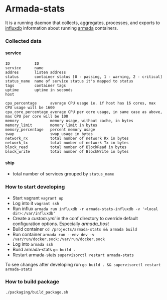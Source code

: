 # Armada-stats
It is a running daemon that collects, aggregates, processes, and exports to [influxdb](https://influxdata.com/) information about running [armada](http://armada.sh) containers.

### Collected data
#### service
	ID           ID
	service      name
	addres       listen address
	status       container status [0 - passing, 1 - warning, 2 - critical]
	status_name  name of service status it's mapped to status
	tags         container tags
	uptime       uptime in seconds
	host

    cpu_percentage      average CPU usage ie. if host has 16 cores, max CPU usage will be 1600
    cpu_core_percentage average CPU per core usage, in same case as above, max CPU per core will be 100
    memory              memory usage, without cache, in bytes
    memory_limit        momory limit in bytes
    memory_percentage   percent memory usage
    swap                swap usage in bytes
    network_rx          total number of network Rx in bytes
    network_tx          total number of network Tx in bytes
    block_read          total number of BlockRead in bytes
    block_write         total number of BlockWrite in bytes

#### ship
- total number of services grouped by `status_name`
    
### How to start developing
- Start vagrant `vagrant up`
- Log into it `vagrant ssh`
- Run influx `armada run influxdb -r armada-stats-influxdb -v '<local dir>:/var/influxdb'`
- Create a *custom.yml* in the conf directory to override default configuration options. Especially *armada_host*
- Build container `cd /projects/armada-stats && armada build`
- Run container `armada run --env dev -v /var/run/docker.sock:/var/run/docker.sock`
- Log into `armada ssh`
- Build armada-stats `go build .`
- Restart armada-stats `supervisorctl restart armada-stats`

To see changes after developing run `go build . && supervisorctl restart armada-stats`

### How to build package
`./packaging/build_package.sh`

